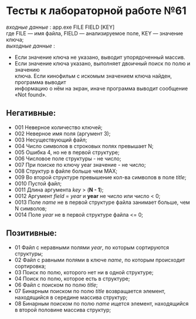 # Тесты к лабораторной работе №61

*входные данные* : app.exe FILE FIELD [KEY]  
где FILE — имя файла, FIELD — анализируемое поле, KEY — значение ключа;  
*выходные данные* : 
- Если значение ключа не указано, выводит упорядоченный массив.
- Если значение ключа указано, выполняет двоичный поиск по полю и значению  
ключа. Если кинофильм с искомым значением ключа найден, программа выводит  
информацию о нём на экран, иначе программа выводит сообщение «Not found». 

## Негативные:  
- 001 Неверное количество ключей;  
- 002 Неверное имя поля (аргумент 3);  
- 003 Несуществующий файл;  
- 004 Число символов в строковых полях превышает N;    
- 005 Ошибка 4, но не в первой структуре;  
- 006 Числовое поле структуры - не число;  
- 007 При поиске по ключу year значение - не число;
- 008 Структур в файле больше чем MAX;  
- 009 Во второй структуре превышение кол-ва символов в поле *title*;  
- 0010 Пустой файл;  
- 0011 Длина аргумента *key* > (**N - 1**);  
- 0012 Аргумент *field* = *year* и **year** не число или число < 0;  
- 0013 Поле *name* не в первой структуре файла занимает больше, чем N символов;  
- 0014 Поле *year* не в первой структуре файла <= 0;  



## Позитивные:  
- 01 Файл с неравными полями *year*, по которым сортируются структуры;  
- 02 Файл с равными полями в ключе *name*, по которым происходит сортировка;  
- 03 Поиск по полю, которого нет ни в одной структуре;  
- 04 Поиск по полю, которое есть в структуре;  
- 06 Файл с поиском по полю *title*;  
- 07 Бинарным поиском по полю *title* возвращается элемент, находящийся в середине массива структур;  
- 08 Бинарным поиском по полю *name* ищется элемент, находящийся в второй половине массива структур;  



